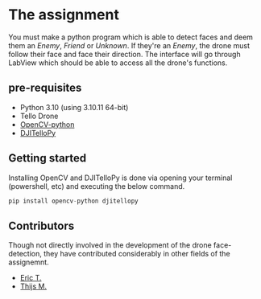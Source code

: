 # The assignment

You must make a python program which is able to detect faces and deem them an _Enemy_, _Friend_ or _Unknown_. If they're an _Enemy_, the drone must follow their face and face their direction. The interface will go through LabView which should be able to access all the drone's functions.

## pre-requisites

* Python 3.10 (using 3.10.11 64-bit)
* Tello Drone
* [OpenCV-python](https://github.com/opencv/opencv-python)
* [DJITelloPy](https://github.com/damiafuentes/DJITelloPy)

## Getting started

Installing OpenCV and DJITelloPy is done via opening your terminal (powershell, etc) and executing the below command.

```python
pip install opencv-python djitellopy
```

## Contributors

Though not directly involved in the development of the drone face-detection, they have contributed considerably in other fields of the assignemnt.

* [Eric T.](https://github.com/Eriomas)
* [Thijs M.](https://github.com/TopdevT)